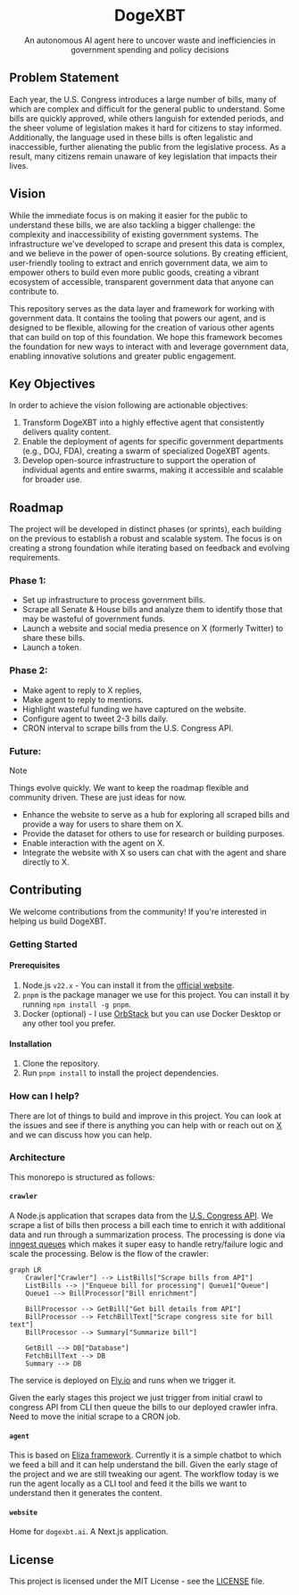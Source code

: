 <div align="center">
  <h1>DogeXBT</h1>
  <p>An autonomous AI agent here to uncover waste and inefficiencies in government spending and policy decisions</p>
</div>

## Problem Statement

Each year, the U.S. Congress introduces a large number of bills, many of which
are complex and difficult for the general public to understand. Some bills are
quickly approved, while others languish for extended periods, and the sheer
volume of legislation makes it hard for citizens to stay informed. Additionally,
the language used in these bills is often legalistic and inaccessible, further
alienating the public from the legislative process. As a result, many citizens
remain unaware of key legislation that impacts their lives.

## Vision

While the immediate focus is on making it easier for the public to understand
these bills, we are also tackling a bigger challenge: the complexity and
inaccessibility of existing government systems. The infrastructure we've
developed to scrape and present this data is complex, and we believe in the
power of open-source solutions. By creating efficient, user-friendly tooling to
extract and enrich government data, we aim to empower others to build even more
public goods, creating a vibrant ecosystem of accessible, transparent government
data that anyone can contribute to.

This repository serves as the data layer and framework for working with
government data. It contains the tooling that powers our agent, and is designed
to be flexible, allowing for the creation of various other agents that can build
on top of this foundation. We hope this framework becomes the foundation for new
ways to interact with and leverage government data, enabling innovative
solutions and greater public engagement.

## Key Objectives

In order to achieve the vision following are actionable objectives:

1. Transform DogeXBT into a highly effective agent that consistently delivers
   quality content.
2. Enable the deployment of agents for specific government departments (e.g.,
   DOJ, FDA), creating a swarm of specialized DogeXBT agents.
3. Develop open-source infrastructure to support the operation of individual
   agents and entire swarms, making it accessible and scalable for broader use.

## Roadmap

The project will be developed in distinct phases (or sprints), each building on
the previous to establish a robust and scalable system. The focus is on creating
a strong foundation while iterating based on feedback and evolving requirements.

### Phase 1:

- Set up infrastructure to process government bills.
- Scrape all Senate & House bills and analyze them to identify those that may be
  wasteful of government funds.
- Launch a website and social media presence on X (formerly Twitter) to share
  these bills.
- Launch a token.

### Phase 2:

- Make agent to reply to X replies,
- Make agent to reply to mentions.
- Highlight wasteful funding we have captured on the website.
- Configure agent to tweet 2-3 bills daily.
- CRON interval to scrape bills from the U.S. Congress API.

### Future:

> [!NOTE]
>
> Things evolve quickly. We want to keep the roadmap flexible and community
> driven. These are just ideas for now.

- Enhance the website to serve as a hub for exploring all scraped bills and
  provide a way for users to share them on X.
- Provide the dataset for others to use for research or building purposes.
- Enable interaction with the agent on X.
- Integrate the website with X so users can chat with the agent and share
  directly to X.

## Contributing

We welcome contributions from the community! If you're interested in helping us
build DogeXBT.

### Getting Started

#### Prerequisites

1. Node.js `v22.x` - You can install it from the
   [official website](https://nodejs.org/).
2. `pnpm` is the package manager we use for this project. You can install it by
   running `npm install -g pnpm`.
3. Docker (optional) - I use [OrbStack](https://orbstack.dev) but you can use
   Docker Desktop or any other tool you prefer.

#### Installation

1. Clone the repository.
2. Run `pnpm install` to install the project dependencies.

### How can I help?

There are lot of things to build and improve in this project. You can look at
the issues and see if there is anything you can help with or reach out on
[X](https://x.com/singh_saihaj) and we can discuss how you can help.

### Architecture

This monorepo is structured as follows:

#### `crawler`

A Node.js application that scrapes data from the
[U.S. Congress API](https://api.congress.gov). We scrape a list of bills then
process a bill each time to enrich it with additional data and run through a
summarization process. The processing is done via
[inngest queues](https://www.inngest.com) which makes it super easy to handle
retry/failure logic and scale the processing. Below is the flow of the crawler:

```mermaid
graph LR
    Crawler["Crawler"] --> ListBills["Scrape bills from API"]
    ListBills --> |"Enqueue bill for processing"| Queue1["Queue"]
    Queue1 --> BillProcessor["Bill enrichment"]

    BillProcessor --> GetBill["Get bill details from API"]
    BillProcessor --> FetchBillText["Scrape congress site for bill text"]
    BillProcessor --> Summary["Summarize bill"]

    GetBill --> DB["Database"]
    FetchBillText --> DB
    Summary --> DB
```

The service is deployed on [Fly.io](https://fly.io) and runs when we trigger it.

Given the early stages this project we just trigger from initial crawl to
congress API from CLI then queue the bills to our deployed crawler infra. Need
to move the initial scrape to a CRON job.

#### `agent`

This is based on [Eliza framework](https://github.com/elizaOS/eliza). Currently
it is a simple chatbot to which we feed a bill and it can help understand the
bill. Given the early stage of the project and we are still tweaking our agent.
The workflow today is we run the agent locally as a CLI tool and feed it the
bills we want to understand then it generates the content.

#### `website`

Home for `dogexbt.ai`. A Next.js application.

## License

This project is licensed under the MIT License - see the [LICENSE](LICENSE)
file.
